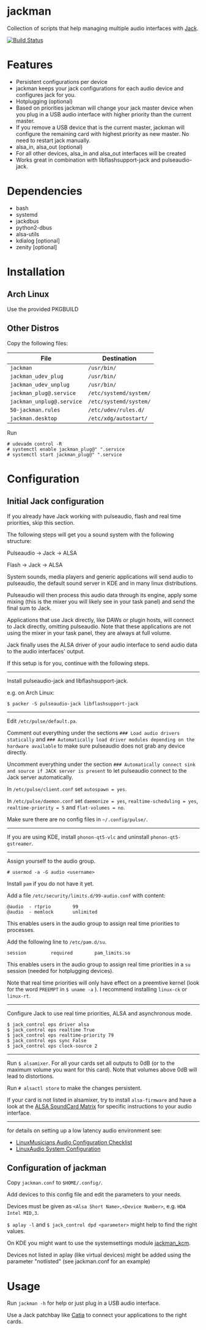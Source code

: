# jackman
Collection of scripts that help managing multiple audio interfaces with [Jack](https://github.com/jackaudio).

[![Build Status](https://travis-ci.org/progwolff/jackman.svg?branch=master)](https://travis-ci.org/progwolff/jackman)

# Features
 
- Persistent configurations per device
 - jackman keeps your jack configurations for each audio device and configures jack for you.
- Hotplugging (optional)
 - Based on priorities jackman will change your jack master device when you plug in a USB audio interface with higher priority than the current master.
 - If you remove a USB device that is the current master, jackman will configure the remaining card with highest priority as new master. No need to restart jack 
manually.
- alsa_in, alsa_out (optional)
 - For all other devices, alsa_in and alsa_out interfaces will be created  
- Works great in combination with libflashsupport-jack and pulseaudio-jack.

# Dependencies
- bash
- systemd
- jackdbus
- python2-dbus
- alsa-utils
- kdialog [optional]
- zenity [optional]

# Installation

## Arch Linux 
Use the provided PKGBUILD

## Other Distros

Copy the following files:

|  File                      | Destination                              |
|----------------------------|------------------------------------------|
| `jackman`                  | `/usr/bin/`                              |
| `jackman_udev_plug`        | `/usr/bin/`                              |
| `jackman_udev_unplug`      | `/usr/bin/`                              |
| `jackman_plug@.service`    | `/etc/systemd/system/`                   |
| `jackman_unplug@.service`  | `/etc/systemd/system/`                   |
| `50-jackman.rules`         | `/etc/udev/rules.d/`                     |
| `jackman.desktop`          | `/etc/xdg/autostart/`                    |

Run 
```
# udevadm control -R
# systemctl enable jackman_plug@" ".service
# systemctl start jackman_plug@" ".service
```

# Configuration

## Initial Jack configuration

If you already have Jack working with pulseaudio, flash and real time priorities, skip this section.

The following steps will get you a sound system with the following structure:

Pulseaudio -> Jack -> ALSA 

Flash -> Jack -> ALSA

System sounds, media players and generic applications will send audio to pulseaudio, the default sound server in KDE and in many linux distributions.

Pulseaudio will then process this audio data through its engine, apply some mixing (this is the mixer you will likely see in your task panel) and send the final sum to Jack.

Applications that use Jack directly, like DAWs or plugin hosts, will connect to Jack directly, omitting pulseaudio. Note that these applications are not using the mixer in your task panel, they are always at full volume.

Jack finally uses the ALSA driver of your audio interface to send audio data to the audio interfaces' output.

If this setup is for you, continue with the following steps.

---

Install pulseaudio-jack and libflashsupport-jack.

e.g. on Arch Linux:
```
$ packer -S pulseaudio-jack libflashsupport-jack
```

---

Edit `/etc/pulse/default.pa`. 

Comment out everything under the sections `### Load audio drivers statically` and `### Automatically load driver modules depending on the hardware available` to make sure pulseaudio does not grab any device directly.

Uncomment everything under the section `### Automatically connect sink and source if JACK server is present` to let pulseaudio connect to the Jack server automatically.

In `/etc/pulse/client.conf` set  `autospawn = yes`.

In `/etc/pulse/daemon.conf` set `daemonize = yes`, `realtime-scheduling = yes`, `realtime-priority = 5` and `flat-volumes = no`.

Make sure there are no config files in `~/.config/pulse/`.

---

If you are using KDE, install `phonon-qt5-vlc` and uninstall `phonon-qt5-gstreamer`.

---

Assign yourself to the audio group.
```
# usermod -a -G audio <username>
```

Install `pam` if you do not have it yet.

Add a file `/etc/security/limits.d/99-audio.conf` with content:
```
@audio  - rtprio        99
@audio  - memlock       unlimited
```
This enables users in the audio group to assign real time priorities to processes.

Add the following line to `/etc/pam.d/su`.
```
session         required        pam_limits.so
```
This enables users in the audio group to assign real time priorities in a `su` session (needed for hotplugging devices).

Note that real time priorities will only have effect on a preemtive kernel (look for the word `PREEMPT` in `$ uname -a` ). I recommend installing `linux-ck` or `linux-rt`.

---

Configure Jack to use real time priorities, ALSA and asynchronous mode.
```
$ jack_control eps driver alsa
$ jack_control eps realtime True
$ jack_control eps realtime-priority 79
$ jack_control eps sync False
$ jack_control eps clock-source 2
```

---

Run `$ alsamixer`. For all your cards set all outputs to 0dB (or to the maximum volume you want for this card). Note that volumes above 0dB will lead to distortions.

Run `# alsactl store` to make the changes persistent.

If your card is not listed in alsamixer, try to install `alsa-firmware` and have a look at the [ALSA SoundCard Matrix](http://www.alsa-project.org/main/index.php/Matrix:Main) for specific instructions to your audio interface.

---

for details on setting up a low latency audio environment see:
* [LinuxMusicians Audio Configuration Checklist](https://linuxmusicians.com/viewtopic.php?f=27&t=15378)
* [LinuxAudio System Configuration](http://wiki.linuxaudio.org/wiki/system_configuration)

## Configuration of jackman

Copy `jackman.conf` to `$HOME/.config/`.

Add devices to this config file and edit the parameters to your needs.

Devices must be given as `<Alsa Short Name>,<Device Number>`, e.g. `HDA Intel MID,3`.

`$ aplay -l` and `$ jack_control dpd <parameter>` might help to find the right values.

On KDE you might want to use the systemsettings module [jackman_kcm](https://github.com/progwolff/jackman_kcm). 

Devices not listed in aplay (like virtual devices) might be added using the parameter "notlisted" (see jackman.conf 
for an example)

# Usage

Run `jackman -h` for help or just plug in a USB audio interface.

Use a Jack patchbay like [Catia](http://kxstudio.linuxaudio.org/Applications:Catia) to connect your applications to the right cards.
